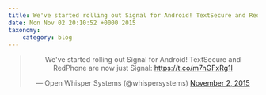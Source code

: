 ```yaml
---
title: We've started rolling out Signal for Android! TextSecure and RedPhone are now just Signal: https://t.co/m7nGFxRg1l
date: Mon Nov 02 20:10:52 +0000 2015
taxonomy:
    category: blog
---
```

<blockquote class="twitter-tweet" align="center" width="350"><p lang="en" dir="ltr">We&#39;ve started rolling out Signal for Android! TextSecure and RedPhone are now just Signal: <a href="https://t.co/m7nGFxRg1l">https://t.co/m7nGFxRg1l</a></p>&mdash; Open Whisper Systems (@whispersystems) <a href="https://twitter.com/whispersystems/status/661258770480132096">November 2, 2015</a></blockquote>
